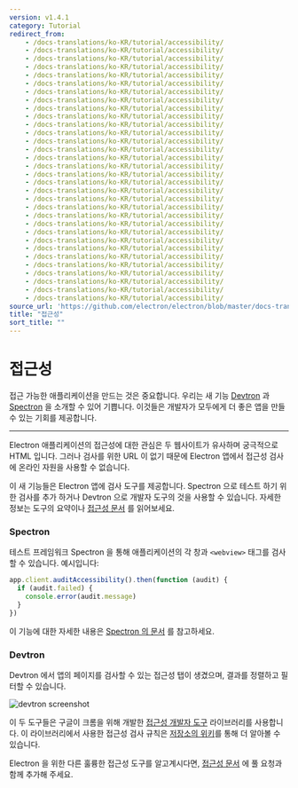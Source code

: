 ```yaml
---
version: v1.4.1
category: Tutorial
redirect_from:
    - /docs-translations/ko-KR/tutorial/accessibility/
    - /docs-translations/ko-KR/tutorial/accessibility/
    - /docs-translations/ko-KR/tutorial/accessibility/
    - /docs-translations/ko-KR/tutorial/accessibility/
    - /docs-translations/ko-KR/tutorial/accessibility/
    - /docs-translations/ko-KR/tutorial/accessibility/
    - /docs-translations/ko-KR/tutorial/accessibility/
    - /docs-translations/ko-KR/tutorial/accessibility/
    - /docs-translations/ko-KR/tutorial/accessibility/
    - /docs-translations/ko-KR/tutorial/accessibility/
    - /docs-translations/ko-KR/tutorial/accessibility/
    - /docs-translations/ko-KR/tutorial/accessibility/
    - /docs-translations/ko-KR/tutorial/accessibility/
    - /docs-translations/ko-KR/tutorial/accessibility/
    - /docs-translations/ko-KR/tutorial/accessibility/
    - /docs-translations/ko-KR/tutorial/accessibility/
    - /docs-translations/ko-KR/tutorial/accessibility/
    - /docs-translations/ko-KR/tutorial/accessibility/
    - /docs-translations/ko-KR/tutorial/accessibility/
    - /docs-translations/ko-KR/tutorial/accessibility/
    - /docs-translations/ko-KR/tutorial/accessibility/
    - /docs-translations/ko-KR/tutorial/accessibility/
    - /docs-translations/ko-KR/tutorial/accessibility/
    - /docs-translations/ko-KR/tutorial/accessibility/
    - /docs-translations/ko-KR/tutorial/accessibility/
    - /docs-translations/ko-KR/tutorial/accessibility/
    - /docs-translations/ko-KR/tutorial/accessibility/
    - /docs-translations/ko-KR/tutorial/accessibility/
    - /docs-translations/ko-KR/tutorial/accessibility/
    - /docs-translations/ko-KR/tutorial/accessibility/
    - /docs-translations/ko-KR/tutorial/accessibility/
    - /docs-translations/ko-KR/tutorial/accessibility/
source_url: 'https://github.com/electron/electron/blob/master/docs-translations/ko-KR/tutorial/accessibility.md'
title: "접근성"
sort_title: ""
---
```


# 접근성

접근 가능한 애플리케이션을 만드는 것은 중요합니다. 우리는 새 기능
[Devtron](https://electron.atom.io/devtron) 과
[Spectron](https://electron.atom.io/spectron) 을 소개할 수 있어 기쁩니다.
이것들은 개발자가 모두에게 더 좋은 앱을 만들 수 있는 기회를 제공합니다.

---

Electron 애플리케이션의 접근성에 대한 관심은 두 웹사이트가 유사하며 궁극적으로
HTML 입니다. 그러나 검사를 위한 URL 이 없기 때문에 Electron 앱에서 접근성
검사에 온라인 자원을 사용할 수 없습니다.

이 새 기능들은 Electron 앱에 검사 도구를 제공합니다. Spectron 으로 테스트 하기
위한 검사를 추가 하거나 Devtron 으로 개발자 도구의 것을 사용할 수 있습니다.
자세한 정보는 도구의 요약이나
[접근성 문서](http://electron.atom.io/docs/tutorial/accessibility) 를 읽어보세요.

### Spectron

테스트 프레임워크 Spectron 을 통해 애플리케이션의 각 창과 `<webview>` 태그를
검사할 수 있습니다. 예시입니다:

```javascript
app.client.auditAccessibility().then(function (audit) {
  if (audit.failed) {
    console.error(audit.message)
  }
})
```

이 기능에 대한 자세한 내용은
[Spectron 의 문서](https://github.com/electron/spectron#accessibility-testing)
를 참고하세요.

### Devtron

Devtron 에서 앱의 페이지를 검사할 수 있는 접근성 탭이 생겼으며, 결과를 정렬하고
필터할 수 있습니다.

![devtron screenshot](https://cloud.githubusercontent.com/assets/1305617/17156618/9f9bcd72-533f-11e6-880d-389115f40a2a.png)

이 두 도구들은 구글이 크롬을 위해 개발한
[접근성 개발자 도구](https://github.com/GoogleChrome/accessibility-developer-tools)
라이브러리를 사용합니다. 이 라이브러리에서 사용한 접근성 검사 규칙은
[저장소의 위키](https://github.com/GoogleChrome/accessibility-developer-tools/wiki/Audit-Rules)를
통해 더 알아볼 수 있습니다.

Electron 을 위한 다른 훌륭한 접근성 도구를 알고계시다면,
[접근성 문서](http://electron.atom.io/docs/tutorial/accessibility) 에 풀
요청과 함께 추가해 주세요.
